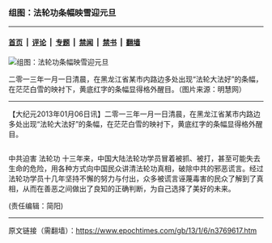 ### 组图：法轮功条幅映雪迎元旦

---

#### [首页](../../../..?n3769617) &nbsp;|&nbsp; [评论](../../../../../epoch-comment?n3769617) &nbsp;|&nbsp; [专题](../../../../../epoch-special?n3769617) &nbsp;|&nbsp; [禁闻](../../../../../epoch-news?n3769617) &nbsp;|&nbsp; [禁书](../../../../../books?n3769617) &nbsp;|&nbsp; [翻墙](https://github.com/gfw-breaker/nogfw/blob/master/README.md?n3769617)


<div><img alt="组图：法轮功条幅映雪迎元旦" class="attachment-djy_600_400 size-djy_600_400 wp-post-image" src="https://i.epochtimes.com/assets/uploads/2013/01/1301051226241992-600x400.jpg"/>
<div class="caption">
 <p>
  二零一三年一月一日清晨，在黑龙江省某市内路边多处出现“法轮大法好”的条幅，在茫茫白雪的映衬下，黄底红字的条幅显得格外醒目。（图片来源：明慧网）
 </p>
</div></div><hr/><div class="post_content" id="artbody" itemprop="articleBody">
 <!-- article content begin -->
 <p>
  【大纪元2013年01月06日讯】二零一三年一月一日清晨，在黑龙江省某市内路边多处出现“法轮大法好”的条幅，在茫茫白雪的映衬下，黄底红字的条幅显得格外醒目。
 </p>
 <p>
  <ok href=" https://i.epochtimes.com/assets/uploads/2013/01/1301051229031992-600x450.jpg" rel="noreferrer noopener" target="_blank">
   <img alt="" class="size-large wp-image-6667076" src="https://i.epochtimes.com/assets/uploads/2013/01/1301051229031992-600x450.jpg" title=""/>
  </ok>
  <br/>
  <ok href=" https://i.epochtimes.com/assets/uploads/2013/01/1301051229211992-600x450.jpg" rel="noreferrer noopener" target="_blank">
   <img alt="" class="size-large wp-image-6667086" src="https://i.epochtimes.com/assets/uploads/2013/01/1301051229211992-600x450.jpg" title=""/>
  </ok>
  <br/>
  <ok href=" https://i.epochtimes.com/assets/uploads/2013/01/1301051229511992-600x450.jpg" rel="noreferrer noopener" target="_blank">
   <img alt="" class="size-large wp-image-6667097" src="https://i.epochtimes.com/assets/uploads/2013/01/1301051229511992-600x450.jpg" title=""/>
  </ok>
  <br/>
  <ok href=" https://i.epochtimes.com/assets/uploads/2013/01/1301051230151992-600x450.jpg" rel="noreferrer noopener" target="_blank">
   <img alt="" class="size-large wp-image-6667107" src="https://i.epochtimes.com/assets/uploads/2013/01/1301051230151992-600x450.jpg" title=""/>
  </ok>
  <br/>
  <ok href=" https://i.epochtimes.com/assets/uploads/2013/01/1301051230381992-600x450.jpg" rel="noreferrer noopener" target="_blank">
   <img alt="" class="size-large wp-image-6667115" src="https://i.epochtimes.com/assets/uploads/2013/01/1301051230381992-600x450.jpg" title=""/>
  </ok>
  <br/>
  <ok href=" https://i.epochtimes.com/assets/uploads/2013/01/1301051230541992-600x800.jpg" rel="noreferrer noopener" target="_blank">
   <img alt="" class="size-large wp-image-6667127" src="https://i.epochtimes.com/assets/uploads/2013/01/1301051230541992-600x800.jpg" title=""/>
  </ok>
  <br/>
  <ok href=" https://i.epochtimes.com/assets/uploads/2013/01/1301051231121992.jpg" rel="noreferrer noopener" target="_blank">
   <img alt="" class="size-large wp-image-6667138" src="https://i.epochtimes.com/assets/uploads/2013/01/1301051231121992.jpg" title=""/>
  </ok>
 </p>
 <p>
  中共迫害
  <ok href="https://www.epochtimes.com/gb/tag/%E6%B3%95%E8%BD%AE%E5%8A%9F.html">
   法轮功
  </ok>
  十三年来，中国大陆法轮功学员冒着被抓、被打，甚至可能失去生命的危险，用各种方式向中国民众讲清法轮功真相，破除中共的邪恶谎言。经过法轮功学员十几年坚持不懈的努力与付出，众多被谎言诬蔑毒害的民众了解到了真相，从而在善恶之间做出了良知的正确判断，为自己选择了美好的未来。
 </p>
 <p>
  (责任编辑：简阳)
 </p>
 <!-- article content end -->
 <div id="below_article_ad">
 </div>
</div>


---

原文链接（需翻墙）：https://www.epochtimes.com/gb/13/1/6/n3769617.htm